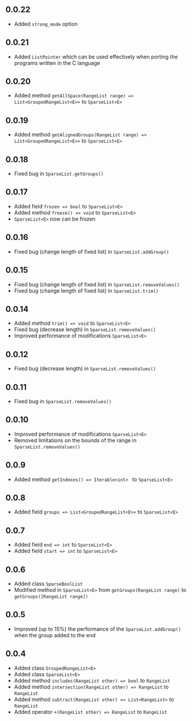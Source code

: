 ## 0.0.22

- Added `strong_mode` option

## 0.0.21

- Added `ListPointer` which can be used effectively when porting the programs written in the C language

## 0.0.20

- Added method `getAllSpace(RangeList range) => List<GroupedRangeList<E>>` to `SparseList<E>`

## 0.0.19

- Added method `getAlignedGroups(RangeList range) => List<GroupedRangeList<E>>` to `SparseList<E>`

## 0.0.18

- Fixed bug in `SparseList.getGroups()`

## 0.0.17

- Added field `frozen => bool` to `SparseList<E>`
- Added method `freeze() => void` to `SparseList<E>`
- `SparseList<E>` now can be frozen

## 0.0.16

- Fixed bug (change length of fixed list) in `SparseList.addGroup()`

## 0.0.15

- Fixed bug (change length of fixed list) in `SparseList.removeValues()`
- Fixed bug (change length of fixed list) in `SparseList.trim()`

## 0.0.14

- Added method `trim() => void` to `SparseList<E>`
- Fixed bug (decrease length) in `SparseList.removeValues()`
- Improved performance of modifications `SparseList<E>`

## 0.0.12

- Fixed bug (decrease length) in `SparseList.removeValues()`

## 0.0.11

- Fixed bug in `SparseList.removeValues()`

## 0.0.10

- Improved performance of modifications `SparseList<E>`
- Removed limitations on the bounds of the range in `SparseList.removeValues()`

## 0.0.9

- Added method `getIndexes() => Iterable<int> ` to `SparseList<E>`

## 0.0.8

- Added field `groups => List<GroupedRangeList<E>>` to `SparseList<E>`

## 0.0.7

- Added field `end => int` to `SparseList<E>` 
- Added field `start => int` to `SparseList<E>`

## 0.0.6

- Added class `SparseBoolList`
- Modified method in `SparseList<E>` from `getGroups(RangeList range)` to `getGroups([RangeList range])`

## 0.0.5

- Improved (up to 15%) the performance of the `SparseList.addGroup()` when the group added to the end

## 0.0.4

- Added class `GroupedRangeList<E>`
- Added class `SparseList<E>`
- Added method `includes(RangeList other) => bool` to `RangeList`
- Added method `intersection(RangeList other) => RangeList` to `RangeList`
- Added method `subtract(RangeList other) => List<RangeList>` to `RangeList`
- Added operator `+(RangeList other) => RangeList` to `RangeList`

